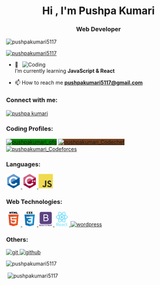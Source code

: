 <!DOCTYPE html>
<html lang="en" dir="ltr">
  <head>
    <meta charset="utf-8">
  </head>
  <body>
    <h1 align="center">Hi , I'm Pushpa Kumari</h1>
<h3 align="center">Web Developer</h3>
    
<p align="left"> <img src="https://komarev.com/ghpvc/?username=pushpakumari5117&label=Profile%20views&color=0e75b6&style=flat" alt="pushpakumari5117" /> </p>

<p align="left"> <a href="https://github.com/ryo-ma/github-profile-trophy"><img src="https://github-profile-trophy.vercel.app/?username=pushpakumari5117" alt="pushpakumari5117" /></a> </p>

<img align="right" alt="Coding" width="460" src="https://cdn.dribbble.com/users/2851002/screenshots/7736965/media/e08e0676dd54ae8715c2d72bbdd51eb2.gif">

- 🌱 I’m currently learning **JavaScript & React**

- 📫 How to reach me **pushpakumari5117@gmail.com**

<h3 align="left">Connect with me:</h3>
<p align="left">
<a href="https://linkedin.com/in/pushpa kumari" target="blank"><img align="center" src="https://www.flaticon.com/svg/vstatic/svg/174/174857.svg?token=exp=1617605725~hmac=9572e4be2264b6e2e77650c69450f3fa" alt="pushpa kumari" height="30" width="40" /></a>
 <h3 align="left">Coding Profiles:</h3>
<p align="left">
<a href="https://auth.geeksforgeeks.org/user/https://auth.geeksforgeeks.org/user/pushpakumari5117/practice/" target="blank"><img align="center" src="https://media.geeksforgeeks.org/wp-content/uploads/20200926103715/gfgimagw.PNG" alt="pushpakumari_gfg" height="30" width="40" style="background-color: green"/></a>
<a href="https://www.codechef.com/users/pushpakumari" target="blank"><img align="center" src="https://yt3.ggpht.com/ytc/AAUvwnhAFZgqXiTg3WS7ZFI6byv7sBAVxE9j8T6Cioa8rw4=s900-c-k-c0x00ffffff-no-rj" alt="pushpakumari_Codechef" height="30" width="40" style="background-color: #723E1D"/></a>
<a href="https://codeforces.com/profile/pushpakumari" target="blank"><img align="center" src="https://i.pinimg.com/736x/b4/6e/54/b46e546a3ee4d410f961e81d4a8cae0f.jpg" alt="pushpakumari_Codeforces" height="30" width="40" style="background-color: white"/></a>
</p>

<h3 align="left">Languages:</h3>
<p align="left"> 
  <a href="https://www.cprogramming.com/" target="_blank"> <img src="https://raw.githubusercontent.com/devicons/devicon/master/icons/c/c-original.svg" alt="c" width="40" height="40"/> </a>
   <a href="https://www.w3schools.com/cpp/" target="_blank"> <img src="https://raw.githubusercontent.com/devicons/devicon/master/icons/cplusplus/cplusplus-original.svg" alt="cplusplus" width="40" height="40"/> </a> 
   <a href="https://developer.mozilla.org/en-US/docs/Web/JavaScript" target="_blank"> <img src="https://raw.githubusercontent.com/devicons/devicon/master/icons/javascript/javascript-original.svg" alt="javascript" width="40" height="40"/> </a>  </p>
  
<h3 align="left">Web Technologies:</h3>
<p align="left">
  <a href="https://www.w3.org/html/" target="_blank"> <img src="https://raw.githubusercontent.com/devicons/devicon/master/icons/html5/html5-original-wordmark.svg" alt="html5" width="40" height="40"/> </a>
  <a href="https://www.w3schools.com/css/" target="_blank"> <img src="https://raw.githubusercontent.com/devicons/devicon/master/icons/css3/css3-original-wordmark.svg" alt="css3" width="40" height="40"/> </a> 
  <a href="https://getbootstrap.com" target="_blank"> <img src="https://raw.githubusercontent.com/devicons/devicon/master/icons/bootstrap/bootstrap-plain-wordmark.svg" alt="bootstrap" width="40" height="40"/> </a> 
  <a href="https://reactjs.org/" target="_blank"> <img src="https://raw.githubusercontent.com/devicons/devicon/master/icons/react/react-original-wordmark.svg" alt="react" width="40" height="40"/> </a>
  <a href="https://wordpress.org/" target="_blank"> <img src="https://img.icons8.com/color/48/000000/wordpress.png" alt="wordpress" width="40" height="40"/> </a>
  </p>
  
<h3 align="left">Others:</h3>
<p align="left">
  <a href="https://git-scm.com/" target="_blank"> <img src="https://www.vectorlogo.zone/logos/git-scm/git-scm-icon.svg" alt="git" width="40" height="40"/> </a>  
  <a href="https://github.com/" target="_blank"> <img src="https://img.icons8.com/fluent/48/000000/github.png" alt="github" width="40" height="40"/> </a>  
  </p>
    
<p><img align="left" src="https://github-readme-stats.vercel.app/api/top-langs?username=pushpakumari5117&show_icons=true&locale=en&layout=compact" alt="pushpakumari5117" /></p>
<br>
<p>&nbsp;<img align="center" src="https://github-readme-stats.vercel.app/api?username=pushpakumari5117&show_icons=true&locale=en" alt="pushpakumari5117" /></p>

  </body>
</html>
